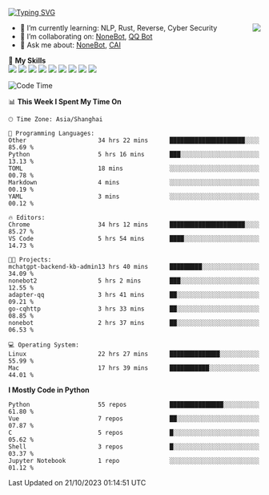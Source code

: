 [![Typing SVG](https://readme-typing-svg.herokuapp.com?size=25&duration=2500&color=8C43EA&vCenter=true&width=200&height=40&lines=Hi+there+%F0%9F%91%8B%F0%9F%8F%BB;I'm+yanyongyu)](https://git.io/typing-svg)

<a href="#">
  <img align="right" src="https://github-readme-stats.vercel.app/api?username=yanyongyu&count_private=true&show_icons=true&bg_color=15,f2f7fd,E0EAFC" />
</a>

- 🌱 I’m currently learning: NLP, Rust, Reverse, Cyber Security
- 👯 I’m collaborating on: [NoneBot](https://github.com/nonebot), [QQ Bot](https://github.com/Mrs4s/go-cqhttp)
- 💬 Ask me about: [NoneBot](https://github.com/nonebot), [CAI](https://github.com/cscs181/CAI)

🌟 **My Skills**  
![](https://img.shields.io/badge/-Python-3e74a2?style=flat-square&logo=Python&logoColor=fff)
![](https://img.shields.io/badge/-Node.js-339933?style=flat-square&logo=Node.js&logoColor=fff)
![](https://img.shields.io/badge/-Vue-4fc08d?style=flat-square&logo=Vue.js&logoColor=fff)
![](https://img.shields.io/badge/-React-2d98ce?style=flat-square&logo=React&logoColor=fff)
![](https://img.shields.io/badge/-Docker-2496ED?style=flat-square&logo=Docker&logoColor=fff)
![](https://img.shields.io/badge/-Linux-000000?style=flat-square&logo=Linux&logoColor=fff)
![](https://img.shields.io/badge/-MySQL-4479A1?style=flat-square&logo=MySQL&logoColor=fff)
![](https://img.shields.io/badge/-Redis-DC382D?style=flat-square&logo=Redis&logoColor=fff)
![](https://img.shields.io/badge/-MongoDB-47A248?style=flat-square&logo=MongoDB&logoColor=fff)

<!--START_SECTION:waka-->
![Code Time](http://img.shields.io/badge/Code%20Time-5%2C153%20hrs-blue)

📊 **This Week I Spent My Time On** 

```text
🕑︎ Time Zone: Asia/Shanghai

💬 Programming Languages: 
Other                    34 hrs 22 mins      █████████████████████░░░░   85.69 % 
Python                   5 hrs 16 mins       ███░░░░░░░░░░░░░░░░░░░░░░   13.13 % 
TOML                     18 mins             ░░░░░░░░░░░░░░░░░░░░░░░░░   00.78 % 
Markdown                 4 mins              ░░░░░░░░░░░░░░░░░░░░░░░░░   00.19 % 
YAML                     3 mins              ░░░░░░░░░░░░░░░░░░░░░░░░░   00.12 % 

🔥 Editors: 
Chrome                   34 hrs 12 mins      █████████████████████░░░░   85.27 % 
VS Code                  5 hrs 54 mins       ████░░░░░░░░░░░░░░░░░░░░░   14.73 % 

🐱‍💻 Projects: 
mchatgpt-backend-kb-admin13 hrs 40 mins      █████████░░░░░░░░░░░░░░░░   34.09 % 
nonebot2                 5 hrs 2 mins        ███░░░░░░░░░░░░░░░░░░░░░░   12.55 % 
adapter-qq               3 hrs 41 mins       ██░░░░░░░░░░░░░░░░░░░░░░░   09.21 % 
go-cqhttp                3 hrs 33 mins       ██░░░░░░░░░░░░░░░░░░░░░░░   08.85 % 
nonebot                  2 hrs 37 mins       ██░░░░░░░░░░░░░░░░░░░░░░░   06.53 % 

💻 Operating System: 
Linux                    22 hrs 27 mins      ██████████████░░░░░░░░░░░   55.99 % 
Mac                      17 hrs 39 mins      ███████████░░░░░░░░░░░░░░   44.01 % 
```

**I Mostly Code in Python** 

```text
Python                   55 repos            ███████████████░░░░░░░░░░   61.80 % 
Vue                      7 repos             ██░░░░░░░░░░░░░░░░░░░░░░░   07.87 % 
C                        5 repos             █░░░░░░░░░░░░░░░░░░░░░░░░   05.62 % 
Shell                    3 repos             █░░░░░░░░░░░░░░░░░░░░░░░░   03.37 % 
Jupyter Notebook         1 repo              ░░░░░░░░░░░░░░░░░░░░░░░░░   01.12 % 
```




 Last Updated on 21/10/2023 01:14:51 UTC
<!--END_SECTION:waka-->
